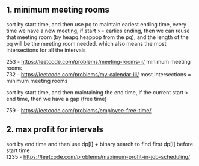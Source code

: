 ## 1. minimum meeting rooms

sort by start time, and then use pq to maintain eariest ending time, every time we have a new meeting, if start >= earlies ending, then we can reuse that meeting room (by heapq.heappop from the pq), and the length of the pq will be the meeting room needed. which also means the most intersections for all the intervals

253 - https://leetcode.com/problems/meeting-rooms-ii/  minimum meeting rooms  
732 - https://leetcode.com/problems/my-calendar-iii/ most intersections = minimum meeting rooms  

sort by start time, and then maintaining the end time, if the current start > end time, then we have a gap (free time)

759 - https://leetcode.com/problems/employee-free-time/

## 2. max profit for intervals

sort by end time and then use dp[i] + binary search to find first dp[i] before start time  
1235 - https://leetcode.com/problems/maximum-profit-in-job-scheduling/
